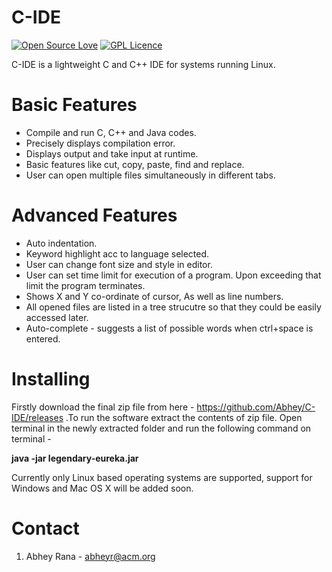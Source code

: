 # C-IDE
[![Open Source Love](https://badges.frapsoft.com/os/v2/open-source-150x25.png?v=103)](https://github.com/ellerbrock/open-source-badges/) [![GPL Licence](https://badges.frapsoft.com/os/gpl/gpl-125x28.png?v=103)](https://opensource.org/licenses/GPL-3.0/)

C-IDE is a lightweight C and C++ IDE for systems running Linux.

# Basic Features

* Compile and run C, C++ and Java codes.
* Precisely displays compilation error.
* Displays output and take input at runtime.
* Basic features like cut, copy, paste, find and replace.
* User can open multiple files simultaneously in different tabs.

# Advanced Features

* Auto indentation.
* Keyword highlight acc to language selected.
* User can change font size and style in editor.
* User can set time limit for execution of a program. Upon exceeding that limit the program terminates.
* Shows X and Y co-ordinate of cursor, As well as line numbers.
* All opened files are listed in a tree strucutre so that they could be easily accessed later.
* Auto-complete - suggests a list of possible words when ctrl+space is entered.

# Installing

Firstly download the final zip file from here - https://github.com/Abhey/C-IDE/releases .To run the software extract the 
contents of zip file. Open terminal in the newly extracted folder and run the following command on terminal -


**java -jar legendary-eureka.jar**

Currently only Linux based operating systems are supported, support for Windows and Mac OS 
X will be added soon.

# Contact
1. Abhey Rana - abheyr@acm.org
